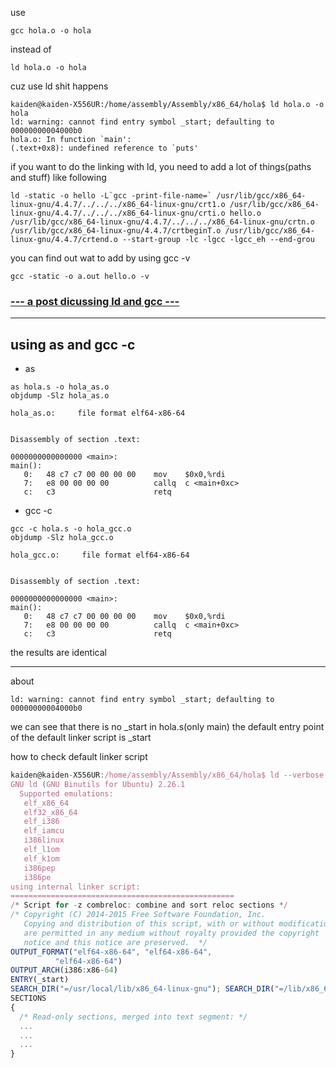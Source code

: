 use 
```
gcc hola.o -o hola
```

instead of
```
ld hola.o -o hola
```


cuz use ld shit happens
```
kaiden@kaiden-X556UR:/home/assembly/Assembly/x86_64/hola$ ld hola.o -o hola
ld: warning: cannot find entry symbol _start; defaulting to 00000000004000b0
hola.o: In function `main':
(.text+0x8): undefined reference to `puts'

```

if you want to do the linking with ld, you need to add a lot of things(paths and stuff) like following
```
ld -static -o hello -L`gcc -print-file-name=` /usr/lib/gcc/x86_64-linux-gnu/4.4.7/../../../x86_64-linux-gnu/crt1.o /usr/lib/gcc/x86_64-linux-gnu/4.4.7/../../../x86_64-linux-gnu/crti.o hello.o /usr/lib/gcc/x86_64-linux-gnu/4.4.7/../../../x86_64-linux-gnu/crtn.o /usr/lib/gcc/x86_64-linux-gnu/4.4.7/crtbeginT.o /usr/lib/gcc/x86_64-linux-gnu/4.4.7/crtend.o --start-group -lc -lgcc -lgcc_eh --end-grou
```
you can find out wat to add by using gcc -v
```
gcc -static -o a.out hello.o -v
```

### [--- a post dicussing ld and gcc ---](https://stackoverflow.com/questions/6754259/how-to-call-the-c-library-from-assembly-code-on-linux)

---
## using as and gcc -c
- as
```
as hola.s -o hola_as.o
objdump -Slz hola_as.o
```
```
hola_as.o:     file format elf64-x86-64


Disassembly of section .text:

0000000000000000 <main>:
main():
   0:	48 c7 c7 00 00 00 00 	mov    $0x0,%rdi
   7:	e8 00 00 00 00       	callq  c <main+0xc>
   c:	c3                   	retq  
```
- gcc -c
```
gcc -c hola.s -o hola_gcc.o
objdump -Slz hola_gcc.o
```
```
hola_gcc.o:     file format elf64-x86-64


Disassembly of section .text:

0000000000000000 <main>:
main():
   0:	48 c7 c7 00 00 00 00 	mov    $0x0,%rdi
   7:	e8 00 00 00 00       	callq  c <main+0xc>
   c:	c3                   	retq 
```

the results are identical

---
about 
```
ld: warning: cannot find entry symbol _start; defaulting to 00000000004000b0
```
we can see that there is no _start in hola.s(only main)
the default entry point of the default linker script is _start

how to check default linker script
```javascript {highlight=23}
kaiden@kaiden-X556UR:/home/assembly/Assembly/x86_64/hola$ ld --verbose
GNU ld (GNU Binutils for Ubuntu) 2.26.1
  Supported emulations:
   elf_x86_64
   elf32_x86_64
   elf_i386
   elf_iamcu
   i386linux
   elf_l1om
   elf_k1om
   i386pep
   i386pe
using internal linker script:
==================================================
/* Script for -z combreloc: combine and sort reloc sections */
/* Copyright (C) 2014-2015 Free Software Foundation, Inc.
   Copying and distribution of this script, with or without modification,
   are permitted in any medium without royalty provided the copyright
   notice and this notice are preserved.  */
OUTPUT_FORMAT("elf64-x86-64", "elf64-x86-64",
	      "elf64-x86-64")
OUTPUT_ARCH(i386:x86-64)
ENTRY(_start)
SEARCH_DIR("=/usr/local/lib/x86_64-linux-gnu"); SEARCH_DIR("=/lib/x86_64-linux-gnu"); SEARCH_DIR("=/usr/lib/x86_64-linux-gnu"); SEARCH_DIR("=/usr/local/lib64"); SEARCH_DIR("=/lib64"); SEARCH_DIR("=/usr/lib64"); SEARCH_DIR("=/usr/local/lib"); SEARCH_DIR("=/lib"); SEARCH_DIR("=/usr/lib"); SEARCH_DIR("=/usr/x86_64-linux-gnu/lib64"); SEARCH_DIR("=/usr/x86_64-linux-gnu/lib");
SECTIONS
{
  /* Read-only sections, merged into text segment: */
  ...
  ...
  ...
}
```



